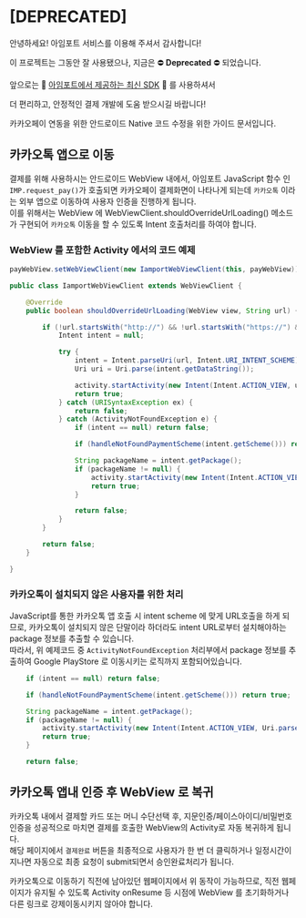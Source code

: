 # [DEPRECATED]

안녕하세요! 아임포트 서비스를 이용해 주셔서 감사합니다!

이 프로젝트는 그동안 잘 사용됐으나, 지금은 ⛔ **Deprecated** ⛔  되었습니다.

앞으로는 🌱 [아임포트에서 제공하는 최신 SDK][123] 🌱 를 사용하셔서 

더 편리하고, 안정적인 결제 개발에 도움 받으시길 바랍니다!

[123]: https://github.com/iamport/iamport-android


카카오페이 연동을 위한 안드로이드 Native 코드 수정을 위한 가이드 문서입니다.

## 카카오톡 앱으로 이동  
결제를 위해 사용하시는 안드로이드 WebView 내에서, 아임포트 JavaScript 함수 인 `IMP.request_pay()`가 호출되면 카카오페이 결제화면이 나타나게 되는데 `카카오톡` 이라는 외부 앱으로 이동하여 사용자 인증을 진행하게 됩니다.   
이를 위해서는 WebView 에 WebViewClient.shouldOverrideUrlLoading() 메소드가 구현되어 `카카오톡` 이동을 할 수 있도록 Intent 호출처리를 하여야 합니다.  

### WebView 를 포함한 Activity 에서의 코드 예제  

```java
payWebView.setWebViewClient(new IamportWebViewClient(this, payWebView));
```

```java
public class IamportWebViewClient extends WebViewClient {

	@Override
    public boolean shouldOverrideUrlLoading(WebView view, String url) {

        if (!url.startsWith("http://") && !url.startsWith("https://") && !url.startsWith("javascript:")) {
            Intent intent = null;

            try {
                intent = Intent.parseUri(url, Intent.URI_INTENT_SCHEME); //IntentURI처리
                Uri uri = Uri.parse(intent.getDataString());

                activity.startActivity(new Intent(Intent.ACTION_VIEW, uri));
                return true;
            } catch (URISyntaxException ex) {
                return false;
            } catch (ActivityNotFoundException e) {
                if (intent == null) return false;

                if (handleNotFoundPaymentScheme(intent.getScheme())) return true;

                String packageName = intent.getPackage();
                if (packageName != null) {
                    activity.startActivity(new Intent(Intent.ACTION_VIEW, Uri.parse("market://details?id=" + packageName)));
                    return true;
                }

                return false;
            }
        }

        return false;
    }

}
```

### 카카오톡이 설치되지 않은 사용자를 위한 처리  

JavaScript를 통한 카카오톡 앱 호출 시 intent scheme 에 맞게 URL호출을 하게 되므로, 카카오톡이 설치되지 않은 단말이라 하더라도 intent URL로부터 설치해야하는 package 정보를 추출할 수 있습니다.  
따라서, 위 예제코드 중 `ActivityNotFoundException` 처리부에서 package 정보를 추출하여 Google PlayStore 로 이동시키는 로직까지 포함되어있습니다. 

```java
    if (intent == null) return false;

    if (handleNotFoundPaymentScheme(intent.getScheme())) return true;

    String packageName = intent.getPackage();
    if (packageName != null) {
        activity.startActivity(new Intent(Intent.ACTION_VIEW, Uri.parse("market://details?id=" + packageName)));
        return true;
    }

    return false;
```

## 카카오톡 앱내 인증 후 WebView 로 복귀   

카카오톡 내에서 결제할 카드 또는 머니 수단선택 후, 지문인증/페이스아이디/비밀번호 인증을 성공적으로 마치면 결제를 호출한 WebView의 Activity로 자동 복귀하게 됩니다.  
해당 페이지에서 `결제완료` 버튼을 최종적으로 사용자가 한 번 더 클릭하거나 일정시간이 지나면 자동으로 최종 요청이 submit되면서 승인완료처리가 됩니다.  

카카오톡으로 이동하기 직전에 남아있던 웹페이지에서 위 동작이 가능하므로, 직전 웹페이지가 유지될 수 있도록 Activity onResume 등 시점에 WebView 를 초기화하거나 다른 링크로 강제이동시키지 않아야 합니다.   
